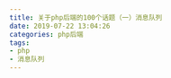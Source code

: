 ```yaml
---
title: 关于php后端的100个话题（一）消息队列
date: 2019-07-22 13:04:26
categories: php后端
tags:
- php
- 消息队列
---
```

